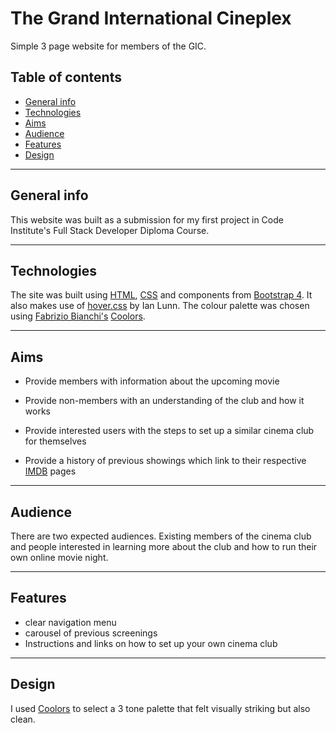 # The Grand International Cineplex

Simple 3 page website for members of the GIC.

## Table of contents
* [General info](#general-info)
* [Technologies](#technologies)
* [Aims](#aims)
* [Audience](#audience)
* [Features](#features)
* [Design](#design)


---

## General info
This website was built as a submission for my first project in Code Institute's Full Stack Developer Diploma Course.

---

## Technologies
The site was built using [HTML](https://en.wikipedia.org/wiki/HTML), [CSS](https://en.wikipedia.org/wiki/CSS) and components from [Bootstrap 4](https://getbootstrap.com/). It also makes use of [hover.css](https://ianlunn.github.io/Hover/) by Ian Lunn. The colour palette was chosen using [Fabrizio Bianchi's](fabrizio.io) [Coolors](https://coolors.co).

---

## Aims

- Provide members with information about the upcoming movie

- Provide non-members with an understanding of the club and how it works

- Provide interested users with the steps to set up a similar cinema club for themselves

- Provide a history of previous showings which link to their respective [IMDB](https://www.imdb.com/) pages

---

## Audience

There are two expected audiences. Existing members of the cinema club and people interested in learning more about the club and how to run their own online movie night.

---

## Features

- clear navigation menu
- carousel of previous screenings
- Instructions and links on how to set up your own cinema club

---

## Design

I used [Coolors](https://coolors.co) to select a 3 tone palette that felt visually striking but also clean.